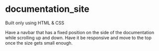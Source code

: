 # documentation_site

Built only using HTML &amp; CSS 


Have a navbar that has a fixed position on the side of the documentation while scrolling up and down. Have it be responsive and move to the top once the size gets small enough.
